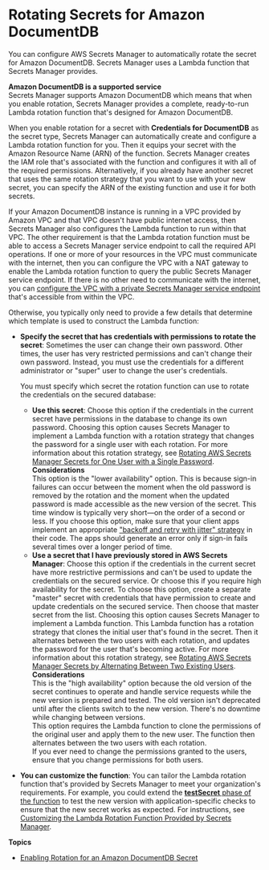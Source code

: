 # Rotating Secrets for Amazon DocumentDB<a name="rotating-secrets-documentdb"></a>

You can configure AWS Secrets Manager to automatically rotate the secret for Amazon DocumentDB\. Secrets Manager uses a Lambda function that Secrets Manager provides\.

**Amazon DocumentDB is a supported service**  
Secrets Manager supports Amazon DocumentDB which means that when you enable rotation, Secrets Manager provides a complete, ready\-to\-run Lambda rotation function that's designed for Amazon DocumentDB\.

When you enable rotation for a secret with **Credentials for DocumentDB** as the secret type, Secrets Manager can automatically create and configure a Lambda rotation function for you\. Then it equips your secret with the Amazon Resource Name \(ARN\) of the function\. Secrets Manager creates the IAM role that's associated with the function and configures it with all of the required permissions\. Alternatively, if you already have another secret that uses the same rotation strategy that you want to use with your new secret, you can specify the ARN of the existing function and use it for both secrets\.

If your Amazon DocumentDB instance is running in a VPC provided by Amazon VPC and that VPC doesn't have public internet access, then Secrets Manager also configures the Lambda function to run within that VPC\. The other requirement is that the Lambda rotation function must be able to access a Secrets Manager service endpoint to call the required API operations\. If one or more of your resources in the VPC must communicate with the internet, then you can configure the VPC with a NAT gateway to enable the Lambda rotation function to query the public Secrets Manager service endpoint\. If there is no other need to communicate with the internet, you can [configure the VPC with a private Secrets Manager service endpoint](rotation-network-rqmts.md) that's accessible from within the VPC\. 

Otherwise, you typically only need to provide a few details that determine which template is used to construct the Lambda function:
+ **Specify the secret that has credentials with permissions to rotate the secret**: Sometimes the user can change their own password\. Other times, the user has very restricted permissions and can't change their own password\. Instead, you must use the credentials for a different administrator or "super" user to change the user's credentials\. 

  You must specify which secret the rotation function can use to rotate the credentials on the secured database:
  + **Use this secret**: Choose this option if the credentials in the current secret have permissions in the database to change its own password\. Choosing this option causes Secrets Manager to implement a Lambda function with a rotation strategy that changes the password for a single user with each rotation\. For more information about this rotation strategy, see [Rotating AWS Secrets Manager Secrets for One User with a Single Password](rotating-secrets-one-user-one-password.md)\.
**Considerations**  
This option is the "lower availability" option\. This is because sign\-in failures can occur between the moment when the old password is removed by the rotation and the moment when the updated password is made accessible as the new version of the secret\. This time window is typically very short—on the order of a second or less\. If you choose this option, make sure that your client apps implement an appropriate ["backoff and retry with jitter" strategy](http://aws.amazon.com/blogs/architecture/exponential-backoff-and-jitter/) in their code\. The apps should generate an error only if sign\-in fails several times over a longer period of time\.
  + **Use a secret that I have previously stored in AWS Secrets Manager**: Choose this option if the credentials in the current secret have more restrictive permissions and can't be used to update the credentials on the secured service\. Or choose this if you require high availability for the secret\. To choose this option, create a separate "master" secret with credentials that have permission to create and update credentials on the secured service\. Then choose that master secret from the list\. Choosing this option causes Secrets Manager to implement a Lambda function\. This Lambda function has a rotation strategy that clones the initial user that's found in the secret\. Then it alternates between the two users with each rotation, and updates the password for the user that's becoming active\. For more information about this rotation strategy, see [Rotating AWS Secrets Manager Secrets by Alternating Between Two Existing Users](rotating-secrets-two-users.md)\.
**Considerations**  
This is the "high availability" option because the old version of the secret continues to operate and handle service requests while the new version is prepared and tested\. The old version isn't deprecated until after the clients switch to the new version\. There's no downtime while changing between versions\.  
This option requires the Lambda function to clone the permissions of the original user and apply them to the new user\. The function then alternates between the two users with each rotation\.  
If you ever need to change the permissions granted to the users, ensure that you change permissions for both users\.
+ **You can customize the function**: You can tailor the Lambda rotation function that's provided by Secrets Manager to meet your organization's requirements\. For example, you could extend the [**testSecret** phase of the function](rotating-secrets-lambda-function-overview.md#phase-verifysecret) to test the new version with application\-specific checks to ensure that the new secret works as expected\. For instructions, see [Customizing the Lambda Rotation Function Provided by Secrets Manager](rotating-secrets-customize-rds-lambda.md)\.

**Topics**
+ [Enabling Rotation for an Amazon DocumentDB Secret](enable-rotation-documentdb.md)